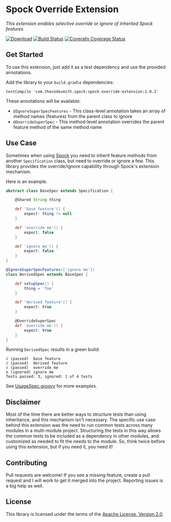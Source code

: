 # Spock Override Extension

_This extension enables selective override or ignore of inherited Spock features_

[![Download](https://api.bintray.com/packages/thecodesmith/maven/spock-override-extension/images/download.svg)](https://bintray.com/thecodesmith/maven/spock-override-extension/_latestVersion)
[![Build Status](https://travis-ci.org/thecodesmith/spock-override-extension.svg?branch=master)](https://travis-ci.org/thecodesmith/spock-override-extension)
[![Coveralls Coverage Status](https://coveralls.io/repos/github/thecodesmith/spock-override-extension/badge.svg?branch=master)](https://coveralls.io/github/thecodesmith/spock-override-extension?branch=master)

## Get Started

To use this extension, just add it as a test dependency and use the provided
annotations.

Add the library to your `build.gradle` dependencies:

    testCompile 'com.thecodesmith.spock:spock-override-extension:1.0.3'

These annotations will be available:

- `@IgnoreSuperSpecFeatures` - This class-level annotation takes an array of
  method names (features) from the parent class to ignore
- `@OverrideSuperSpec` - This method-level annotation overrides the parent
  feature method of the same method name

## Use Case

Sometimes when using [Spock](http://spockframework.org) you need to inherit
feature methods from another `Specification` class, but need to override or
ignore a few. This library provides the override/ignore capability through
Spock's extension mechanism.

Here is an example.

```groovy
abstract class BaseSpec extends Specification {

    @Shared String thing

    def 'base feature'() {
        expect: thing != null
    }

    def 'override me'() {
        expect: false
    }

    def 'ignore me'() {
        expect: false
    }
}
```

```groovy
@IgnoreSuperSpecFeatures(['ignore me'])
class DerivedSpec extends BaseSpec {

    def setupSpec() {
        thing = 'foo'
    }

    def 'derived feature'() {
        expect: true
    }

    @OverrideSuperSpec
    def 'override me'() {
        expect: true
    }
}
```

Running `DerivedSpec` results in a green build:
```
√ (passed)  base feature
√ (passed)  derived feature
√ (passed)  override me
o (ignored) ignore me
Tests passed: 3, ignored: 1 of 4 tests
```

See [UsageSpec.groovy](src/test/groovy/com/thecodesmith/spock/extensions/UsageSpec.groovy)
for more examples.

## Disclaimer

Most of the time there are better ways to structure tests than using
inheritance, and this mechanism isn't necessary. The specific use case behind
this extension was the need to run common tests across many modules in a
multi-module project. Structuring the tests in this way allows the common tests
to be included as a dependency in other modules, and customized as needed to
fit the needs to the module. So, think twice before using this extension, but
if you need it, you need it!

## Contributing

Pull requests are welcome! If you see a missing feature, create a pull request
and I will work to get it merged into the project.  Reporting issues is a big
help as well.

## License

This library is licensed under the terms of the [Apache License, Version
2.0](http://www.apache.org/licenses/LICENSE-2.0.html).
